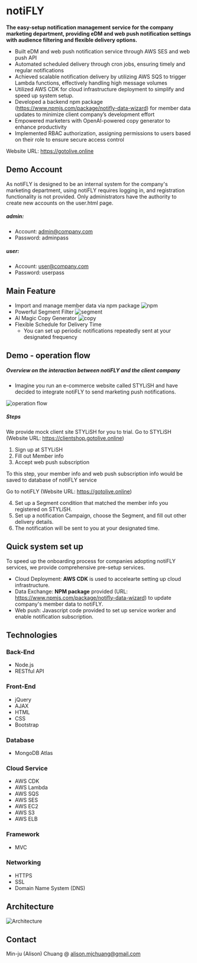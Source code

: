 # notiFLY

**The easy-setup notification management service for the company marketing department, providing eDM and web push notification settings with audience filtering and flexible delivery options.**

-   Built eDM and web push notification service through AWS SES and web push API
-   Automated scheduled delivery through cron jobs, ensuring timely and regular notifications
-   Achieved scalable notification delivery by utilizing AWS SQS to trigger Lambda functions, effectively handling high message volumes
-   Utilized AWS CDK for cloud infrastructure deployment to simplify and speed up system setup.
-   Developed a backend npm package (https://www.npmjs.com/package/notifly-data-wizard) for member data updates to minimize client company’s development effort
-   Empowered marketers with OpenAI-powered copy generator to enhance productivity
-   Implemented RBAC authorization, assigning permissions to users based on their role to ensure secure access control

Website URL: https://gotolive.online

## Demo Account

As notiFLY is designed to be an internal system for the company's marketing department, using notiFLY requires logging in, and registration functionality is not provided. Only administrators have the authority to create new accounts on the user.html page.

##### admin:

-   Account: admin@company.com
-   Password: adminpass

##### user:

-   Account: user@company.com
-   Password: userpass

## Main Feature

-   Import and manage member data via npm package
    ![npm](./doc/npm.gif)
-   Powerful Segment Filter
    ![segment](./doc/segment.gif)
-   AI Magic Copy Generator
    ![copy](./doc/copy.gif)
-   Flexible Schedule for Delivery Time
    -   You can set up periodic notifications repeatedly sent at your designated frequency

## Demo - operation flow

##### Overview on the interaction between notiFLY and the client company

-   Imagine you run an e-commerce website called STYLiSH and have decided to integrate notiFLY to send marketing push notifications.

![operation flow](./doc/operation_flow.png)

##### Steps

We provide mock client site STYLiSH for you to trial.
Go to STYLiSH (Website URL: https://clientshop.gotolive.online)

1. Sign up at STYLiSH
2. Fill out Member info
3. Accept web push subscription

To this step, your member info and web push subscription info would be saved to database of notiFLY service

Go to notiFLY (Website URL: https://gotolive.online)

4. Set up a Segment condition that matched the member info you registered on STYLiSH.
5. Set up a notification Campaign, choose the Segment, and fill out other delivery details.
6. The notification will be sent to you at your designated time.

## Quick system set up

To speed up the onboarding process for companies adopting notiFLY services, we provide comprehensive pre-setup services.

-   Cloud Deployment: **AWS CDK** is used to accelearte setting up cloud infrastructure.
-   Data Exchange: **NPM package** provided (URL: https://www.npmjs.com/package/notifly-data-wizard) to update company's member data to notiFLY.
-   Web push: Javascript code provided to set up service worker and enable notification subscription.

## Technologies

### Back-End

-   Node.js
-   RESTful API

### Front-End

-   jQuery
-   AJAX
-   HTML
-   CSS
-   Bootstrap

### Database

-   MongoDB Atlas

### Cloud Service

-   AWS CDK
-   AWS Lambda
-   AWS SQS
-   AWS SES
-   AWS EC2
-   AWS S3
-   AWS ELB

### Framework

-   MVC

### Networking

-   HTTPS
-   SSL
-   Domain Name System (DNS)

## Architecture

![Architecture](./doc/architecture.png)

## Contact

Min-ju (Alison) Chuang @ alison.mjchuang@gmail.com
